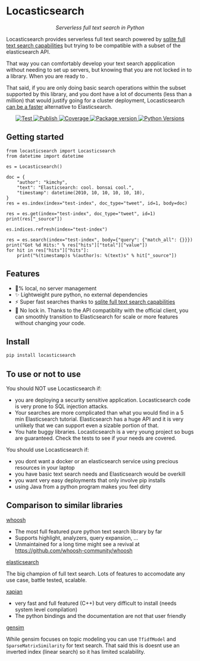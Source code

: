 # Locasticsearch

<p align="center">
    <em>Serverless full text search in Python</em>
</p>

Locasticsearch provides serverless full text search powered by [sqlite full text search capabilities](https://www.sqlite.org/fts5.html) but trying to be compatible with a subset of the elasticsearch API.

That way you can comfortably develop your text search appplication without needing to set up servers, but knowing that you are not locked in to a library. When you are ready to .

That said, if you are only doing basic search operations within the subset supported by this library, and you dont have a lot of documents (less than a million) that would justify going for a cluster deployment, Locasticsearch [can be a faster](benchmarks) alternative to Elasticsearch.

<p align="center">
<a href="https://github.com/elyase/locasticsearch/actions?query=workflow%3ATest" target="_blank">
    <img src="https://github.com/elyase/locasticsearch/workflows/Test/badge.svg" alt="Test">
</a>
<a href="https://github.com/elyase/locasticsearch/actions?query=workflow%3APublish" target="_blank">
    <img src="https://github.com/elyase/locasticsearch/workflows/Publish/badge.svg" alt="Publish">
</a>
<a href="https://codecov.io/gh/elyase/locasticsearch" target="_blank">
    <img src="https://img.shields.io/codecov/c/github/elyase/locasticsearch?color=%2334D058" alt="Coverage">
</a>
<a href="https://pypi.org/project/locasticsearch" target="_blank">
    <img src="https://img.shields.io/pypi/v/locasticsearch?color=%2334D058&label=pypi%20package" alt="Package version">
</a>
<a href="https://pypi.org/project/locasticsearch/" target="_blank">
    <img src="https://img.shields.io/pypi/pyversions/locasticsearch.svg" alt="Python Versions">
</a>
</p>


## Getting started

```
from locasticsearch import Locasticsearch
from datetime import datetime

es = Locasticsearch()

doc = {
    "author": "kimchy",
    "text": "Elasticsearch: cool. bonsai cool.",
    "timestamp": datetime(2010, 10, 10, 10, 10, 10),
}
res = es.index(index="test-index", doc_type="tweet", id=1, body=doc)

res = es.get(index="test-index", doc_type="tweet", id=1)
print(res["_source"])

es.indices.refresh(index="test-index")

res = es.search(index="test-index", body={"query": {"match_all": {}}})
print("Got %d Hits:" % res["hits"]["total"]["value"])
for hit in res["hits"]["hits"]:
    print("%(timestamp)s %(author)s: %(text)s" % hit["_source"])
```    

## Features

- 💯% local, no server management
- ✨ Lightweight pure python, no external dependencies
- ⚡ Super fast searches thanks to [sqlite full text search capabilities](https://www.sqlite.org/fts5.html)
- 🔗 No lock in. Thanks to the API compatiblity with the official client, you can smoothly transition to Elasticsearch for scale or more features without changing your code.

## Install

```bash
pip install locasticsearch
```

## To use or not to use

You should NOT use Locasticsearch if:

- you are deploying a security sensitive application. Locasticsearch code is very prone to SQL injection attacks.
- Your searches are more complicated than what you would find in a 5 min Elasticsearch tutorial. Elasticsearch has a huge API and it is very unlikely that we can support even a sizable portion of that.
- You hate buggy libraries. Locasticsearch is a very young project so bugs are guaranteed. Check the tests to see if your needs are covered. 

You should use Locasticsearch if:

- you dont want a docker or an elasticsearch service using precious resources in your laptop
- you have basic text search needs and Elasticsearch would be overkill
- you want very easy deployments that only involve pip installs
- using Java from a python program makes you feel dirty 

## Comparison to similar libraries

[whoosh](https://whoosh.readthedocs.io/en/latest/intro.html)

* The most full featured pure python text search library by far
* Supports highlight, analyzers, query expansion, ...
* Unmaintained for a long time might see a revival at https://github.com/whoosh-community/whoosh

[elasticsearch](https://www.elastic.co)

The big champion of full text search. Lots of features to accomodate any use case, battle tested, scalable.

[xapian](https://xapian.org/docs/bindings/python/)

* very fast and full featured (C++) but very difficult to install (needs system level compilation)
* The python bindings and the documentation are not that user friendly

[gensim](https://radimrehurek.com/gensim/)

While gensim focuses on topic modeling you can use `TfidfModel` and `SparseMatrixSimilarity` for text search. That said this is doesnt use an inverted index (linear search) so it has limited scalability.


